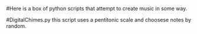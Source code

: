 #Here is a box of python scripts that attempt to create music in some way.

#DigitalChimes.py
this script uses a pentitonic scale and choosese notes by random. 
